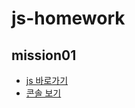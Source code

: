 # js-homework

## mission01

- [js 바로가기](https://github.com/bohyemian/js-homework/blob/main/mission01/index.js)
- [콘솔 보기](https://bohyemian.github.io/js-homework/mission01/)
